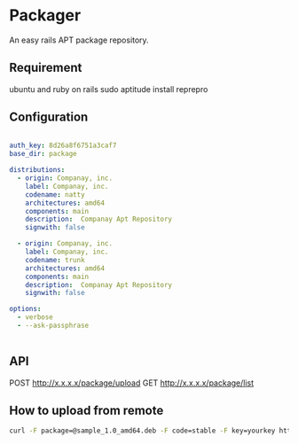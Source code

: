 # Packager

An easy rails APT package repository.

## Requirement
  ubuntu and ruby on rails
  sudo aptitude install reprepro
  
## Configuration
```yaml
  
auth_key: 8d26a8f6751a3caf7
base_dir: package

distributions:
  - origin: Companay, inc.
    label: Companay, inc.
    codename: natty
    architectures: amd64
    components: main
    description:  Companay Apt Repository
    signwith: false

  - origin: Companay, inc.
    label: Companay, inc.
    codename: trunk
    architectures: amd64
    components: main
    description:  Companay Apt Repository
    signwith: false

options:
  - verbose
  - --ask-passphrase
  
```

## API
  POST http://x.x.x.x/package/upload
  GET http://x.x.x.x/package/list

## How to upload from remote

```bash
curl -F package=@sample_1.0_amd64.deb -F code=stable -F key=yourkey http://x.x.x.x/package/upload

```